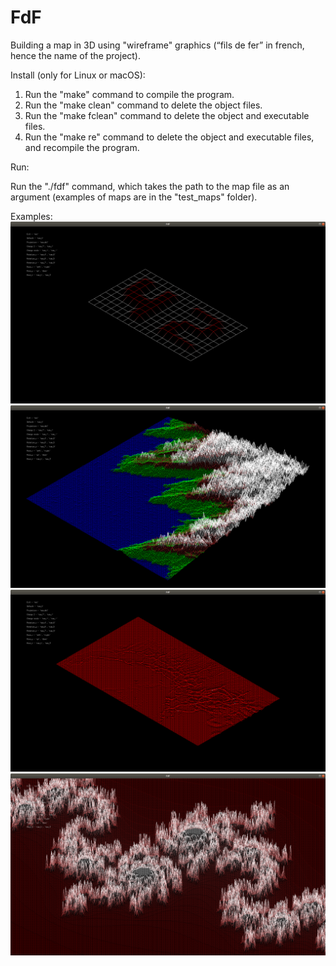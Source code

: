 # FdF
Building a map in 3D using "wireframe" graphics (“fils de fer” in french, hence the name of the project).


Install (only for Linux or macOS):
1) Run the "make" command to compile the program.
2) Run the "make clean" command to delete the object files.
3) Run the "make fclean" command to delete the object and executable files.
4) Run the "make re" command to delete the object and executable files, and recompile the program.

  
Run:

Run the "./fdf" command, which takes the path to the map file as an argument (examples of maps are in the "test_maps" folder).


Examples:
![alt text](screenshots/42.png)​
![alt text](screenshots/t1.png)​
![alt text](screenshots/mars.png)​
![alt text](screenshots/julia.png)​
